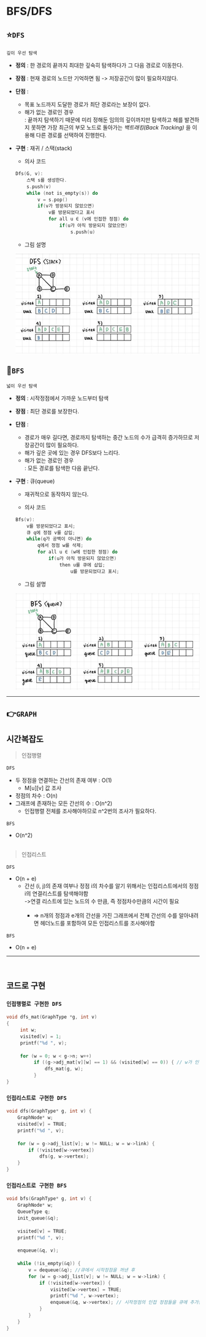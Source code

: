 # BFS/DFS

## ⭐`DFS`
`깊이 우선 탐색 `
- **정의** : 한 경로의 끝까지 최대한 깊숙히 탐색하다가 그 다음 경로로 이동한다. 
	
- **장점** : 현재 경로의 노드만 기억하면 됨 -> 저장공간이 많이 필요하지않다.
- **단점** : 
	- 목표 노드까지 도달한 경로가 최단 경로라는 보장이 없다.
	- 해가 없는 경로인 경우 </br>:  끝까지 탐색하기 때문에 미리 정해둔 임의의 깊이까지만 탐색하고 해를 발견하지 못하면 가장 최근의 부모 노드로 돌아가는  _백트래킹(Back Tracking)_ 을 이용해 다른 경로를 선택하여 진행한다.
- **구현** : 재귀 / 스택(stack)
	- 의사 코드
	```C
	Dfs(G, v):
		스택 s를 생성한다.
		s.push(v)
		while (not is_empty(s)) do
			v = s.pop()
			if(v가 방문되지 않았으면)
				v를 방문되었다고 표시
				for all u ∈ (v에 인접한 정점) do
					if(u가 아직 방문되지 않았으면)
						s.push(u)
	```

	- 그림 설명

	![DFS](./Images/DFS(stack).jpg)

## 🌙`BFS`
`넓이 우선 탐색`
- **정의** : 시작정점에서 가까운 노드부터 탐색
- **장점** : 최단 경로를 보장한다.
- **단점** : 
	- 경로가 매우 길다면, 경로까지 탐색하는 중간 노드의 수가 급격히 증가하므로 저장공간이 많이 필요하다.
	- 해가 깊은 곳에 있는 경우 DFS보다 느리다.
	- 해가 없는 경로인 경우 </br>: 모든 경로를 탐색한 다음 끝난다.
- **구현** : 큐(queue)
	- 재귀적으로 동작하지 않는다.

	- 의사 코드
	```C
	Bfs(v):
		v를 방문되었다고 표시;
		큐 q에 정점 v를 삽입;
		while(q가 공백이 아니면) do
			q에서 정점 w를 삭제;
			for all u ∈ (w에 인접한 정점) do
				if(u가 아직 방문되지 않았으면)
					then u를 큐에 삽입;
						u를 방문되었다고 표시;
	```

	- 그림 설명

	![BFS](./Images/BFS(queue).JPG)

___
## 👉`GRAPH`
## 시간복잡도
>인접행렬 </br>

`DFS`
- 두 정점을 연결하는 간선의 존재 여부 : O(1)
     - M[u][v] 값 조사
- 정점의 차수 : O(n)
- 그래프에 존재하는 모든 간선의 수 : O(n^2)
    - 인접행렬 전체를 조사해야하므로 n^2번의 조사가 필요하다.

`BFS`
- O(n^2)
</br></br>


>인접리스트 </br>

`DFS`
- O(n + e)
    - 간선 (i, j)의 존재 여부나 정점 i의 차수를 알기 위해서는 인접리스트에서의 정점 i의 연결리스트를 탐색해야함
        </br>
        ->연결 리스트에 있는 노드의 수 만큼, 즉 정점차수만큼의 시간이 필요
        </br></br>
        - => n개의 정점과 e개의 간선을 가진 그래프에서 전체 간선의 수를 알아내려면 헤더노드를 포함하여 모든 인접리스트를 조사해야함

`BFS`
- O(n + e)

___
</br>


## 코드로 구현
### `인접행렬로 구현한 DFS`
```C
void dfs_mat(GraphType *g, int v) 
{
     int w;
     visited[v] = 1;
     printf("%d ", v);

     for (w = 0; w < g->n; w++)
          if ((g->adj_mat[v][w] == 1) && (visited[w] == 0)) { // w가 인접한 정점이고 w가 아직 방문되지 않았으면
              dfs_mat(g, w);	   
          }
}
```

### `인접리스트로 구현한 DFS`
```C
void dfs(GraphType* g, int v) {
	GraphNode* w;
	visited[v] = TRUE;
	printf("%d ", v);

	for (w = g->adj_list[v]; w != NULL; w = w->link) {
		if (!visited[w->vertex])		
			dfs(g, w->vertex);
	}
}
```

### `인접리스트로 구현한 BFS`
```C
void bfs(GraphType* g, int v) {
	GraphNode* w;
	QueueType q;
	init_queue(&q);

	visited[v] = TRUE;
	printf("%d ", v);

	enqueue(&q, v);

	while (!is_empty(&q)) {
		v = dequeue(&q); //큐에서 시작정점을 꺼낸 후 
		for (w = g->adj_list[v]; w != NULL; w = w->link) {
			if (!visited[w->vertex]) {
				visited[w->vertex] = TRUE;
				printf("%d ", w->vertex); 
				enqueue(&q, w->vertex); // 시작정점의 인접 정점들을 큐에 추가한다.
			}
		}
	}
}
```
